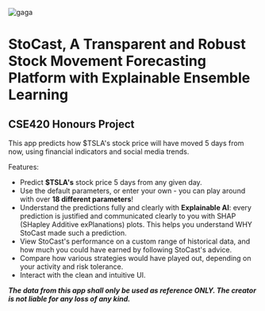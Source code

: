 ![gaga](https://github.com/joonchoi24/StoCast/assets/77981713/6579c7af-80cb-4ff6-bd86-8423caba233b)

# StoCast, A Transparent and Robust Stock Movement Forecasting Platform with Explainable Ensemble Learning
## CSE420 Honours Project

This app predicts how $TSLA's stock price will have moved 5 days from now, using financial indicators and social media trends. 

Features:
* Predict **$TSLA's** stock price 5 days from any given day.
* Use the default parameters, or enter your own - you can play around with over **18 different parameters**!
* Understand the predictions fully and clearly with **Explainable AI**: every prediction is justified and communicated clearly to you with SHAP (SHapley Additive exPlanations) plots. This helps you understand WHY StoCast made such a prediction.
* View StoCast's performance on a custom range of historical data, and how much you could have earned by following StoCast's advice.
* Compare how various strategies would have played out, depending on your activity and risk tolerance.
* Interact with the clean and intuitive UI.

***The data from this app shall only be used as reference ONLY. The creator is not liable for any loss of any kind.***
